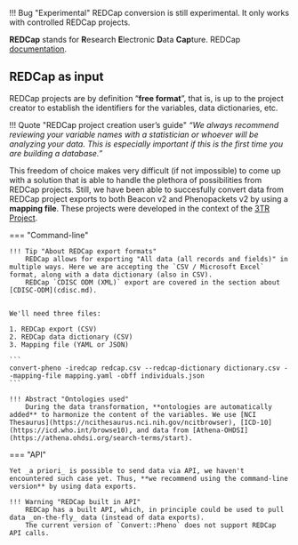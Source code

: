 !!! Bug "Experimental"
    REDCap conversion is still experimental. It only works with controlled REDCap projects.

**REDCap** stands for **R**esearch **E**lectronic **D**ata **Cap**ture. REDCap [documentation](https://www.project-redcap.org).

## REDCap as input

REDCap projects are by definition “**free format**”, that is, is up to the project creator to establish the identifiers for the variables, data dictionaries, etc. 

!!! Quote "REDCap project creation user’s guide" 
    _“We always recommend reviewing your variable names with a statistician or whoever will be analyzing your data. This is especially important if this is the first time you are building a database.”_ 

This freedom of choice makes very difficult (if not impossible) to come up with a solution that is able to handle the plethora of possibilities from REDCap projects. Still, we have been able to succesfully convert data from REDCap project exports to both Beacon v2 and Phenopackets v2 by using a **mapping file**. These projects were developed in the context of the [3TR Project](https://3tr-imi.eu).

=== "Command-line"

    !!! Tip "About REDCap export formats"
        REDCap allows for exporting "All data (all records and fields)" in multiple ways. Here we are accepting the `CSV / Microsoft Excel` format, along with a data dictionary (also in CSV).
        REDCap `CDISC ODM (XML)` export are covered in the section about [CDISC-ODM](cdisc.md).


    We'll need three files:

    1. REDCap export (CSV)
    2. REDCap data dictionary (CSV)
    3. Mapping file (YAML or JSON)

    ```
    convert-pheno -iredcap redcap.csv --redcap-dictionary dictionary.csv --mapping-file mapping.yaml -obff individuals.json
    ```

    !!! Abstract "Ontologies used"
        During the data transformation, **ontologies are automatically added** to harmonize the content of the variables. We use [NCI Thesaurus](https://ncithesaurus.nci.nih.gov/ncitbrowser), [ICD-10](https://icd.who.int/browse10), and data from [Athena-OHDSI](https://athena.ohdsi.org/search-terms/start).

=== "API"

    Yet _a priori_ is possible to send data via API, we haven't encountered such case yet. Thus, **we recommend using the command-line version** by using data exports.

    !!! Warning "REDCap built in API"
        REDCap has a built API, which, in principle could be used to pull data _on-the-fly_ data (instead of data exports).
        The current version of `Convert::Pheno` does not support REDCap API calls.

